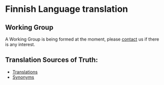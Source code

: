# Finnish Language translation

## Working Group

A Working Group is being formed at the moment, please [contact](../contact.md) us if there is any interest.

## Translation Sources of Truth:

- [Translations](https://github.com/obophenotype/hpo-translations/blob/main/babelon/hp-fi.babelon.tsv)
- [Synonyms](https://github.com/obophenotype/hpo-translations/blob/main/babelon/hp-fi.synonyms.tsv)
